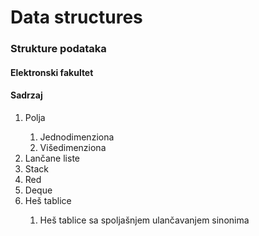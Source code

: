 # Data structures
<h3>Strukture podataka</h3>
<h4>Elektronski fakultet</h4>
<h4>Sadrzaj</h4>
<ol>
    <li>Polja</li>
    <ol>
        <li>Jednodimenziona</li>
        <li>Višedimenziona</li>
    </ol>
    <li>Lančane liste</li>
    <li>Stack</li>
    <li>Red</li>
    <li>Deque</li>
    <li>Heš tablice</li>
    <ol>
        <li>Heš tablice sa spoljašnjem ulančavanjem sinonima</li>
    </ol>
</ol>
